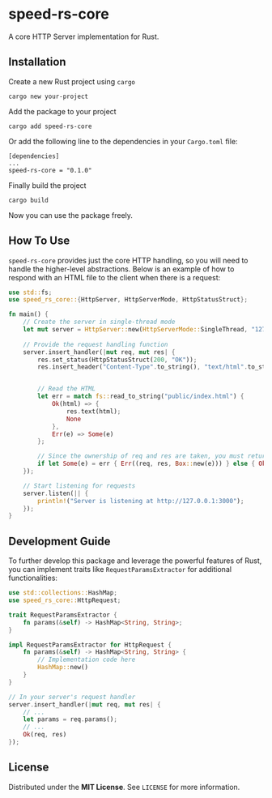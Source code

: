 # speed-rs-core
A core HTTP Server implementation for Rust.
## Installation
Create a new Rust project using `cargo`
```shell
cargo new your-project
```
Add the package to your project
```
cargo add speed-rs-core
```
Or add the following line to the dependencies in your `Cargo.toml` file:
```
[dependencies]
...
speed-rs-core = "0.1.0"
```
Finally build the project
```
cargo build
```
Now you can use the package freely.
## How To Use
`speed-rs-core` provides just the core HTTP handling, so you will need to handle the higher-level abstractions. Below is an example of how to respond with an HTML file to the client when there is a request:
```rust
use std::fs;
use speed_rs_core::{HttpServer, HttpServerMode, HttpStatusStruct};

fn main() {
    // Create the server in single-thread mode
    let mut server = HttpServer::new(HttpServerMode::SingleThread, "127.0.0.1:3000");
    
    // Provide the request handling function
    server.insert_handler(|mut req, mut res| {
        res.set_status(HttpStatusStruct(200, "OK"));
        res.insert_header("Content-Type".to_string(), "text/html".to_string());


        // Read the HTML
        let err = match fs::read_to_string("public/index.html") {
            Ok(html) => {
                res.text(html);
                None
            },
            Err(e) => Some(e)
        };

        // Since the ownership of req and res are taken, you must return them back to the server
        if let Some(e) = err { Err((req, res, Box::new(e))) } else { Ok((req, res)) }
    });

    // Start listening for requests
    server.listen(|| {
        println!("Server is listening at http://127.0.0.1:3000");
    });
}
```
## Development Guide
To further develop this package and leverage the powerful features of Rust, you can implement traits like `RequestParamsExtractor` for additional functionalities:
```rust
use std::collections::HashMap;
use speed_rs_core::HttpRequest;

trait RequestParamsExtractor {
    fn params(&self) -> HashMap<String, String>;
}

impl RequestParamsExtractor for HttpRequest {
    fn params(&self) -> HashMap<String, String> {
        // Implementation code here
        HashMap::new()
    }
}

// In your server's request handler
server.insert_handler(|mut req, mut res| {
    // ...
    let params = req.params();
    // ...
    Ok(req, res)
});
```
## License
Distributed under the **MIT License**. See `LICENSE` for more information.